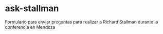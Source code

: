 # ask-stallman
Formulario para enviar preguntas para realizar a Richard Stallman durante la conferencia en Mendoza
